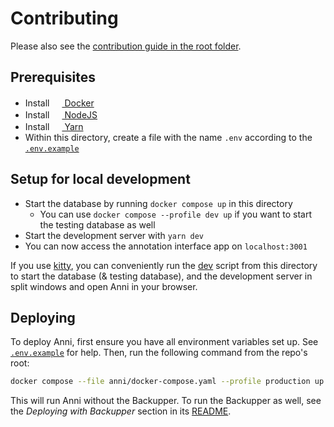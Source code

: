 # Contributing

Please also see the [contribution guide in the root folder](../CONTRIBUTING.md).

## Prerequisites

- Install [<img
  src="https://user-images.githubusercontent.com/58258541/143049489-668aea70-bb2c-420d-b3e8-e0edc42a4e92.png"
  width="16" height="16"> Docker](https://docs.docker.com/get-docker/)
- Install [<img
  src="https://user-images.githubusercontent.com/58258541/143050266-4a2030d1-c319-447d-812b-2ad8a4020d48.png"
  width="16" height="16"> NodeJS](https://nodejs.org)
- Install [<img
  src="https://user-images.githubusercontent.com/58258541/143050227-b374b1f7-e28e-4b90-b7f0-b9112521d3b1.png"
  width="16" height="16"> Yarn](https://yarnpkg.com/)
- Within this directory, create a file with the name `.env` according to the
  [`.env.example`](.env.example)

## Setup for local development

- Start the database by running `docker compose up` in this directory
  - You can use `docker compose --profile dev up` if you want to start the
    testing database as well
- Start the development server with `yarn dev`
- You can now access the annotation interface app on `localhost:3001`

If you use [kitty](https://sw.kovidgoyal.net/kitty/), you can conveniently run
the [dev](/.kitty/dev) script from this directory to start the database (&
testing database), and the development server in split windows and open Anni in
your browser.

## Deploying

To deploy Anni, first ensure you have all environment variables set up. See
[`.env.example`](.env.example) for help. Then, run the following command from
the repo's root:

```sh
docker compose --file anni/docker-compose.yaml --profile production up
```

This will run Anni without the Backupper. To run the Backupper as well, see the
*Deploying with Backupper* section in its [README](backupper/README.md).
